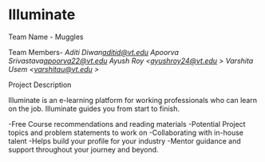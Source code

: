 # Illuminate
Team Name - Muggles

Team Members- 
 *Aditi Diwan<aditid@vt.edu>*
 *Apoorva Srivastava<apoorva22@vt.edu>*
 *Ayush Roy <ayushroy24@vt.edu >*
 *Varshita Usem <varshitau@vt.edu >*
 
Project Description

Illuminate is an e-learning platform for working professionals who can learn on the job. Illuminate guides you from start to finish.  

-Free Course recommendations and reading materials
-Potential Project topics and problem statements to work on 
-Collaborating with in-house talent
-Helps build your profile for your industry 
-Mentor guidance and support throughout your journey and beyond.
